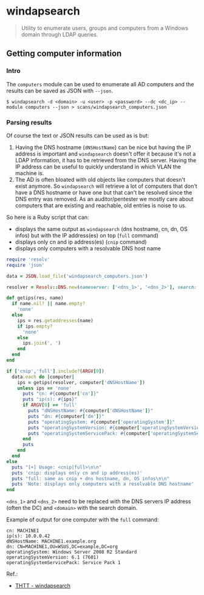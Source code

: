 # windapsearch

> Utility to enumerate users, groups and computers from a Windows domain through LDAP queries.

## Getting computer information

### Intro

The `computers` module can be used to enumerate all AD computers and the results can be saved as JSON with `--json`.

```
$ windapsearch -d <domain> -u <user> -p <password> --dc <dc_ip> --module computers --json > scans/windapsearch_computers.json
```

### Parsing results

Of course the text or JSON results can be used as is but:

1. Having the DNS hostname (`dNSHostName`) can be nice but having the IP address is important and `windapsearch` doesn't offer it because it's not a LDAP information, it has to be retrieved from the DNS server. Having the IP address can be useful to quickly understand in which VLAN the machine is.
2. The AD is often bloated with old objects like computers that doesn't exist anymore. So `windapsearch` will retrieve a lot of computers that don't have a DNS hostname or have one but that can't be resolved since the DNS entry was removed. As an auditor/pentester we mostly care about computers that are existing and reachable, old entries is noise to us.

So here is a Ruby script that can:

- displays the same output as `windapsearch` (dns hostname, cn, dn, OS infos) but with the IP address(es) on top (`full` command)
- displays only cn and ip address(es) (`cnip` command)
- displays only computers with a resolvable DNS host name

```ruby
require 'resolv'
require 'json'

data = JSON.load_file('windapsearch_computers.json')

resolver = Resolv::DNS.new(nameserver: ['<dns_1>', '<dns_2>'], search: ['<domain>'], ndots: 1)

def getips(res, name)
  if name.nil? || name.empty?
    'none'
  else
    ips = res.getaddresses(name)
    if ips.empty?
      'none'
    else
      ips.join(', ')
    end
  end
end

if ['cnip','full'].include?(ARGV[0])
  data.each do |computer|
    ips = getips(resolver, computer['dNSHostName'])
    unless ips == 'none'
      puts "cn: #{computer['cn']}"
      puts "ip(s): #{ips}"
      if ARGV[0] == 'full'
        puts "dNSHostName: #{computer['dNSHostName']}"
        puts "dn: #{computer['dn']}"
        puts "operatingSystem: #{computer['operatingSystem']}"
        puts "operatingSystemVersion: #{computer['operatingSystemVersion']}"
        puts "operatingSystemServicePack: #{computer['operatingSystemServicePack']}"
      end
      puts
    end
  end
else
  puts "[+] Usage: <cnip|full>\n\n"
  puts 'cnip: displays only cn and ip address(es)'
  puts "full: same as cnip + dns hostname, dn, OS infos\n\n"
  puts 'Note: displays only computers with a resolvable DNS hostname'
end
```

`<dns_1>` and `<dns_2>` need to be replaced with the DNS servers IP address (often the DC) and `<domain>` with the search domain.

Example of output for one computer with the `full` command:

```
cn: MACHINE1
ip(s): 10.0.0.42
dNSHostName: MACHINE1.example.org
dn: CN=MACHINE1,OU=WSUS,DC=example,DC=org
operatingSystem: Windows Server 2008 R2 Standard
operatingSystemVersion: 6.1 (7601)
operatingSystemServicePack: Service Pack 1
```

Ref.:

- [THTT - windapsearch](https://trove.raw.pm/tools/windapsearch/)
